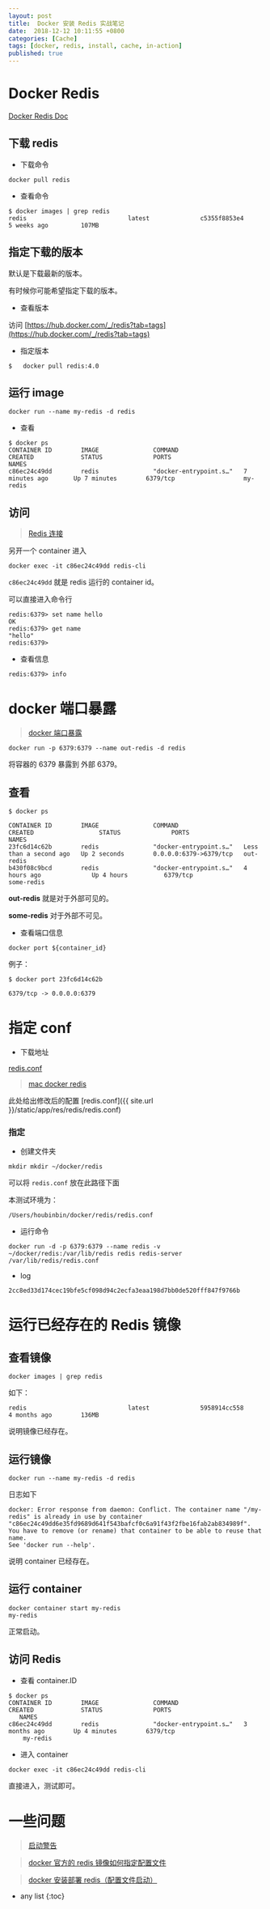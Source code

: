 ```yaml
---
layout: post
title:  Docker 安装 Redis 实战笔记
date:  2018-12-12 10:11:55 +0800
categories: [Cache]
tags: [docker, redis, install, cache, in-action]
published: true
---
```


# Docker Redis

[Docker Redis Doc](https://hub.docker.com/r/library/redis/)

## 下载 redis

- 下载命令 

```
docker pull redis
```

- 查看命令

```
$ docker images | grep redis
redis                            latest              c5355f8853e4        5 weeks ago         107MB
```

## 指定下载的版本

默认是下载最新的版本。

有时候你可能希望指定下载的版本。

- 查看版本

访问 [https://hub.docker.com/_/redis?tab=tags](https://hub.docker.com/_/redis?tab=tags)

- 指定版本

```
$   docker pull redis:4.0
```

## 运行 image

```
docker run --name my-redis -d redis
```

- 查看 

```
$ docker ps
CONTAINER ID        IMAGE               COMMAND                  CREATED             STATUS              PORTS                      NAMES
c86ec24c49dd        redis               "docker-entrypoint.s…"   7 minutes ago       Up 7 minutes        6379/tcp                   my-redis
```


## 访问

> [Redis 连接](https://blog.csdn.net/chenyufeng1991/article/details/78513463)

另开一个 container 进入

```
docker exec -it c86ec24c49dd redis-cli
```

`c86ec24c49dd` 就是 redis 运行的 container id。

可以直接进入命令行

```
redis:6379> set name hello
OK
redis:6379> get name
"hello"
redis:6379> 
```

- 查看信息

```
redis:6379> info
```

# docker 端口暴露

> [docker 端口暴露](https://blog.csdn.net/wanglei_storage/article/details/48471753)

```
docker run -p 6379:6379 --name out-redis -d redis
```

将容器的 6379 暴露到 外部 6379。

## 查看

```
$ docker ps

CONTAINER ID        IMAGE               COMMAND                  CREATED                  STATUS              PORTS                    NAMES
23fc6d14c62b        redis               "docker-entrypoint.s…"   Less than a second ago   Up 2 seconds        0.0.0.0:6379->6379/tcp   out-redis
b430f08c9bcd        redis               "docker-entrypoint.s…"   4 hours ago              Up 4 hours          6379/tcp                 some-redis
```



**out-redis** 就是对于外部可见的。

**some-redis** 对于外部不可见。

- 查看端口信息

```
docker port ${container_id}
```

例子：

```
$ docker port 23fc6d14c62b

6379/tcp -> 0.0.0.0:6379
```

# 指定 conf

- 下载地址

[redis.conf](https://raw.githubusercontent.com/antirez/redis/4.0.9/redis.conf)

> [mac docker redis](https://blog.csdn.net/QingKong999/article/details/68063206)

此处给出修改后的配置 [redis.conf]({{ site.url }}/static/app/res/redis/redis.conf)

### 指定

- 创建文件夹

```
mkdir mkdir ~/docker/redis
```

可以将 `redis.conf` 放在此路径下面

本测试环境为：

```
/Users/houbinbin/docker/redis/redis.conf
```


- 运行命令

```
docker run -d -p 6379:6379 --name redis -v  ~/docker/redis:/var/lib/redis redis redis-server /var/lib/redis/redis.conf
```

- log

```
2cc8ed33d174cec19bfe5cf098d94c2ecfa3eaa198d7bb0de520fff847f9766b
```


# 运行已经存在的 Redis 镜像


## 查看镜像

```
docker images | grep redis
```

如下：

```
redis                            latest              5958914cc558        4 months ago        136MB
```

说明镜像已经存在。

## 运行镜像

```
docker run --name my-redis -d redis
```

日志如下

```
docker: Error response from daemon: Conflict. The container name "/my-redis" is already in use by container "c86ec24c49dd6e35fd9689d641f543bafcf0c6a91f43f2fbe16fab2ab834989f". You have to remove (or rename) that container to be able to reuse that name.
See 'docker run --help'.
```

说明 container 已经存在。

## 运行 container 

```
docker container start my-redis
my-redis
```

正常启动。

## 访问 Redis 

- 查看 container.ID

```
$ docker ps
CONTAINER ID        IMAGE               COMMAND                  CREATED             STATUS              PORTS
   NAMES
c86ec24c49dd        redis               "docker-entrypoint.s…"   3 months ago        Up 4 minutes        6379/tcp
    my-redis
```

- 进入 container 

```
docker exec -it c86ec24c49dd redis-cli
```

直接进入，测试即可。


# 一些问题

> [启动警告](https://blog.csdn.net/a491857321/article/details/52006376)

> [docker 官方的 redis 镜像如何指定配置文件](https://segmentfault.com/q/1010000008272753)

> [docker 安装部署 redis（配置文件启动）](https://segmentfault.com/a/1190000014091287)

* any list
{:toc}